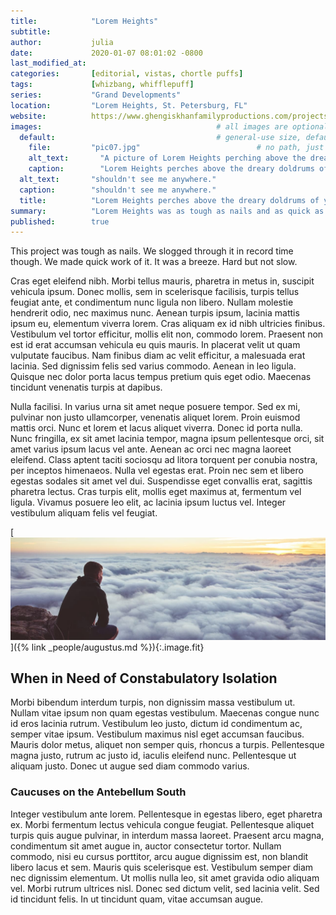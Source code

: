 ```yaml
---
title:            "Lorem Heights"
subtitle:       
author:           julia
date:             2020-01-07 08:01:02 -0800
last_modified_at: 
categories:       [editorial, vistas, chortle puffs]
tags:             [whizbang, whifflepuff]
series:           "Grand Developments"
location:         "Lorem Heights, St. Petersburg, FL"
website:          https://www.ghengiskhanfamilyproductions.com/projects/lorem_heights.html
images:                                       # all images are optional; banner and either default or thumbnail are recommended
  default:                                    # general-use size, default for lists if no thumbnail
    file:         "pic07.jpg"                          # no path, just the filename (e.g., "my great image.png")
    alt_text:       "A picture of Lorem Heights perching above the dreary doldrums of yesteryear." # for screen readers
    caption:        "Lorem Heights perches above the dreary doldrums of yesteryear."
  alt_text:       "shouldn't see me anywhere."
  caption:        "shouldn't see me anywhere."
  title:          "Lorem Heights perches above the dreary doldrums of yesteryear."
summary:          "Lorem Heights was as tough as nails and as quick as a swallow. Had we more time, we would have longed for less. Ufficitur, mollis elit non, commodo lorem. Praesent non est id erat accumsan vehicula eu quis mauris. In placerat velit ut quam vulputate faucibus. Nam finibus diam ac velit efficitur."  # summaries are used on list (index) pages rather than excerts, so that authors have more control over the lead-in
published:        true
---
```


This project was tough as nails. We slogged through it in record time though. We made quick work of it. It was a breeze. Hard but not slow.

Cras eget eleifend nibh. Morbi tellus mauris, pharetra in metus in, suscipit vehicula ipsum. Donec mollis, sem in scelerisque facilisis, turpis tellus feugiat ante, et condimentum nunc ligula non libero. Nullam molestie hendrerit odio, nec maximus nunc. Aenean turpis ipsum, lacinia mattis ipsum eu, elementum viverra lorem. Cras aliquam ex id nibh ultricies finibus. Vestibulum vel tortor efficitur, mollis elit non, commodo lorem. Praesent non est id erat accumsan vehicula eu quis mauris. In placerat velit ut quam vulputate faucibus. Nam finibus diam ac velit efficitur, a malesuada erat lacinia. Sed dignissim felis sed varius commodo. Aenean in leo ligula. Quisque nec dolor porta lacus tempus pretium quis eget odio. Maecenas tincidunt venenatis turpis at dapibus.

Nulla facilisi. In varius urna sit amet neque posuere tempor. Sed ex mi, pulvinar non justo ullamcorper, venenatis aliquet lorem. Proin euismod mattis orci. Nunc et lorem et lacus aliquet viverra. Donec id porta nulla. Nunc fringilla, ex sit amet lacinia tempor, magna ipsum pellentesque orci, sit amet varius ipsum lacus vel ante. Aenean ac orci nec magna laoreet eleifend. Class aptent taciti sociosqu ad litora torquent per conubia nostra, per inceptos himenaeos. Nulla vel egestas erat. Proin nec sem et libero egestas sodales sit amet vel dui. Suspendisse eget convallis erat, sagittis pharetra lectus. Cras turpis elit, mollis eget maximus at, fermentum vel ligula. Vivamus posuere leo elit, ac lacinia ipsum luctus vel. Integer vestibulum aliquam felis vel feugiat.

[![Augustus overlooking the clouds above Lorem Heights](/assets/images/pic11.jpg "Intimate Rivers on the Jungle Cruise by Bimini Boo")]({% link _people/augustus.md %}){:.image.fit}

## When in Need of Constabulatory Isolation
Morbi bibendum interdum turpis, non dignissim massa vestibulum ut. Nullam vitae ipsum non quam egestas vestibulum. Maecenas congue nunc id eros lacinia rutrum. Vestibulum leo justo, dictum id condimentum ac, semper vitae ipsum. Vestibulum maximus nisl eget accumsan faucibus. Mauris dolor metus, aliquet non semper quis, rhoncus a turpis. Pellentesque magna justo, rutrum ac justo id, iaculis eleifend nunc. Pellentesque ut aliquam justo. Donec ut augue sed diam commodo varius.

### Caucuses on the Antebellum South
Integer vestibulum ante lorem. Pellentesque in egestas libero, eget pharetra ex. Morbi fermentum lectus vehicula congue feugiat. Pellentesque aliquet turpis quis augue pulvinar, in interdum massa laoreet. Praesent arcu magna, condimentum sit amet augue in, auctor consectetur tortor. Nullam commodo, nisi eu cursus porttitor, arcu augue dignissim est, non blandit libero lacus et sem. Mauris quis scelerisque est. Vestibulum semper diam nec dignissim elementum. Ut mollis nulla leo, sit amet gravida odio aliquam vel. Morbi rutrum ultrices nisl. Donec sed dictum velit, sed lacinia velit. Sed id tincidunt felis. In ut tincidunt quam, vitae accumsan augue. 